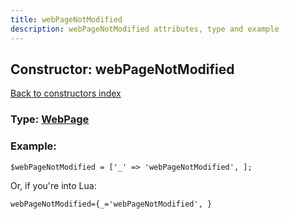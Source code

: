 ```yaml
---
title: webPageNotModified
description: webPageNotModified attributes, type and example
---
```

## Constructor: webPageNotModified  
[Back to constructors index](index.md)






### Type: [WebPage](../types/WebPage.md)


### Example:

```
$webPageNotModified = ['_' => 'webPageNotModified', ];
```  

Or, if you're into Lua:  


```
webPageNotModified={_='webPageNotModified', }

```


